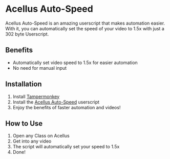 # Acellus Auto-Speed

Acellus Auto-Speed is an amazing userscript that makes automation easier. With it, you can automatically set the speed of your video to 1.5x with just a 302 byte Userscript.

## Benefits

- Automatically set video speed to 1.5x for easier automation
- No need for manual input

## Installation

1. Install [Tampermonkey](https://tampermonkey.net/)
2. Install the [Acellus Auto-Speed](https://raw.githubusercontent.com/CrispTails/acellus-autospeed/main/main.js) userscript
3. Enjoy the benefits of faster automation and videos!

## How to Use

1. Open any Class on Acellus
2. Get into any video
3. The script will automatically set your speed to 1.5x
4. Done!
